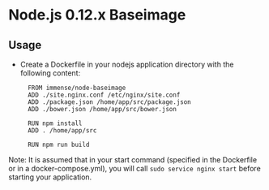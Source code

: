# Node.js 0.12.x Baseimage #
## Usage

- Create a Dockerfile in your nodejs application directory with the following content:

        FROM immense/node-baseimage
        ADD ./site.nginx.conf /etc/nginx/site.conf
        ADD ./package.json /home/app/src/package.json
        ADD ./bower.json /home/app/src/bower.json

        RUN npm install
        ADD . /home/app/src

        RUN npm run build


Note: It is assumed that in your start command (specified in the Dockerfile or in a docker-compose.yml), you will call `sudo service nginx start` before starting your application.
